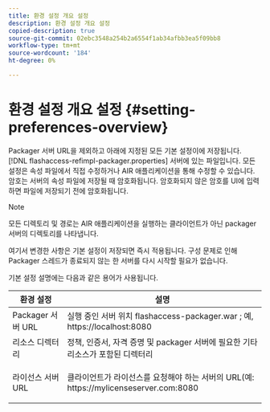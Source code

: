 ```yaml
---
title: 환경 설정 개요 설정
description: 환경 설정 개요 설정
copied-description: true
source-git-commit: 02ebc3548a254b2a6554f1ab34afbb3ea5f09bb8
workflow-type: tm+mt
source-wordcount: '184'
ht-degree: 0%

---
```


# 환경 설정 개요 설정 {#setting-preferences-overview}

Packager 서버 URL을 제외하고 아래에 지정된 모든 기본 설정이에 저장됩니다. [!DNL flashaccess-refimpl-packager.properties] 서버에 있는 파일입니다. 모든 설정은 속성 파일에서 직접 수정하거나 AIR 애플리케이션을 통해 수정할 수 있습니다. 암호는 서버의 속성 파일에 저장될 때 암호화됩니다. 암호화되지 않은 암호를 UI에 입력하면 파일에 저장되기 전에 암호화됩니다.

>[!NOTE]
>
>모든 디렉토리 및 경로는 AIR 애플리케이션을 실행하는 클라이언트가 아닌 packager 서버의 디렉토리를 나타냅니다.

여기서 변경한 사항은 기본 설정이 저장되면 즉시 적용됩니다. 구성 문제로 인해 Packager 스레드가 종료되지 않는 한 서버를 다시 시작할 필요가 없습니다.

기본 설정 설명에는 다음과 같은 용어가 사용됩니다.

<table frame="all" colsep="1" rowsep="1" class="+ topic/table adobe-d/table " id="table_tj5_hcz_n4"> 
 <thead class="- topic/thead "> 
  <tr rowsep="1" class="- topic/row "> 
   <th colname="1" class="- topic/entry entry"> 환경 설정 </th> 
   <th colname="2" class="- topic/entry entry"> 설명 </th> 
  </tr> 
 </thead>
 <tbody class="- topic/tbody "> 
  <tr rowsep="1" class="- topic/row "> 
   <td colname="1" class="- topic/entry "> Packager 서버 URL </td> 
   <td colname="2" class="- topic/entry "> 실행 중인 서버 위치 <span class="filepath"> flashaccess-packager.war </span>; 예, <span class="filepath"> https://localhost:8080 </span> </td> 
  </tr> 
  <tr rowsep="1" class="- topic/row "> 
   <td colname="1" class="- topic/entry "> 리소스 디렉터리 </td> 
   <td colname="2" class="- topic/entry "> 정책, 인증서, 자격 증명 및 packager 서버에 필요한 기타 리소스가 포함된 디렉터리 </td> 
  </tr> 
  <tr rowsep="0" class="- topic/row "> 
   <td colname="1" class="- topic/entry "> 라이선스 서버 URL </td> 
   <td colname="2" class="- topic/entry "> <p class="- topic/p ">클라이언트가 라이선스를 요청해야 하는 서버의 URL(예: <span class="filepath"> https://mylicenseserver.com:8080 </span> </p> </td> 
  </tr> 
 </tbody> 
</table>
